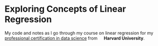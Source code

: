 # Exploring Concepts of Linear Regression

My code and notes as I go through my course on linear regression for my <a href="https://online-learning.harvard.edu/series/professional-certificate-data-science" target="_blank">professional certification in data science</a> from <img src="https://upload.wikimedia.org/wikipedia/en/thumb/2/29/Harvard_shield_wreath.svg/1200px-Harvard_shield_wreath.svg.png" width="13"/> <b>Harvard University</b>.
